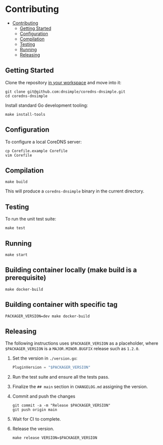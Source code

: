 # Contributing

- [Contributing](#contributing)
  - [Getting Started](#getting-started)
  - [Configuration](#configuration)
  - [Compilation](#compilation)
  - [Testing](#testing)
  - [Running](#running)
  - [Releasing](#releasing)


## Getting Started

Clone the repository [in your workspace](https://golang.org/doc/code.html#Organization) and move into it:

```shell
git clone git@github.com:dnsimple/coredns-dnsimple.git
cd coredns-dnsimple
```

Install standard Go development tooling:

```shell
make install-tools
```

## Configuration

To configure a local CoreDNS server:

```shell
cp Corefile.example Corefile
vim Corefile
```


## Compilation

```shell
make build
```

This will produce a `coredns-dnsimple` binary in the current directory.


## Testing

To run the unit test suite:

```shell
make test
```


## Running

```shell
make start
```

## Building container locally (make build is a prerequisite)

```shell
make docker-build
```

## Building container with specific tag

```shell
PACKAGER_VERSION=dev make docker-build
```


## Releasing

The following instructions uses `$PACKAGER_VERSION` as a placeholder, where `$PACKAGER_VERSION` is a `MAJOR.MINOR.BUGFIX` release such as `1.2.0`.

1. Set the version in `./version.go`:

    ```go
    PluginVersion = "$PACKAGER_VERSION"
    ```

1. Run the test suite and ensure all the tests pass.

1. Finalize the `## main` section in `CHANGELOG.md` assigning the version.

1. Commit and push the changes

    ```shell
    git commit -a -m "Release $PACKAGER_VERSION"
    git push origin main
    ```

1. Wait for CI to complete.

1. Release the version.

    ```shell
    make release VERSION=$PACKAGER_VERSION
    ```
